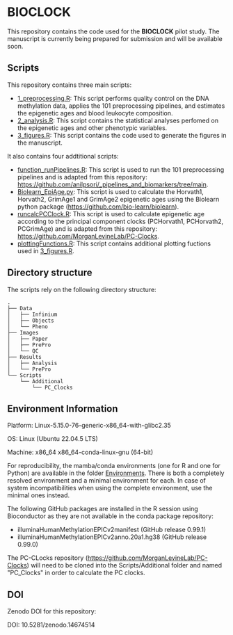 # BIOCLOCK

This repository contains the code used for the **BIOCLOCK** pilot study. The manuscript is currently being prepared for submission and will be available soon.

## Scripts

This repository contains three main scripts:
- [1_preprocessing.R](./Scripts/1_preprocessing.R): This script performs quality control on the DNA methylation data, applies the 101 preprocessing pipelines, and estimates the epigenetic ages and blood leukocyte composition.
- [2_analysis.R](./Scripts/2_analysis.R): This script contains the statistical analyses perfomed on the epigenetic ages and other phenotypic variables.
- [3_figures.R](./Scripts/3_figures.R): This script contains the code used to generate the figures in the manuscript.

It also contains four addtitional scripts:
- [function_runPipelines.R](./Scripts/Additional/function_runPipelines.R): This script is used to run the 101 preprocessing pipelines and is adapted from this repository: https://github.com/anilpsori/_pipelines_and_biomarkers/tree/main.
- [Biolearn_EpiAge.py](./Scripts/Additional/Biolearn_EpiAge.py): This script is used to calculate the Horvath1, Horvath2, GrimAge1 and GrimAge2 epigenetic ages using the Biolearn python package (https://github.com/bio-learn/biolearn).
- [runcalcPCClock.R](./Scripts/Additional/runcalcPCClock.R): This script is used to calculate epigenetic age according to the principal component clocks (PCHorvath1, PCHorvath2, PCGrimAge) and is adapted from this repository: https://github.com/MorganLevineLab/PC-Clocks.
- [plottingFunctions.R](./Scripts/Additional/plottingFunctions.R): This script contains additional plotting fuctions used in [3_figures.R](./Scripts/3_figures.R).

## Directory structure

The scripts rely on the following directory structure:

```plaintext
.
├── Data
│   ├── Infinium
│   ├── Objects
│   └── Pheno
├── Images
│   ├── Paper
│   ├── PrePro
│   └── QC
├── Results
│   ├── Analysis
│   └── PrePro
└── Scripts
    └── Additional
        └── PC_Clocks
```

## Environment Information

Platform: Linux-5.15.0-76-generic-x86_64-with-glibc2.35 

OS: Linux (Ubuntu 22.04.5 LTS)

Machine: x86_64 x86_64-conda-linux-gnu (64-bit)

For reproducibility, the mamba/conda environments (one for R and one for Python) are available in the folder [Environments](./Environments). There is both a completely resolved environment and a minimal environment for each. In case of system incompatibilities when using the complete environment, use the minimal ones instead.

The following GitHub packages are installed in the R session using Bioconductor as they are not available in the conda package repository:
 - illuminaHumanMethylationEPICv2manifest (GitHub release 0.99.1)
 - illuminaHumanMethylationEPICv2anno.20a1.hg38 (GitHub release 0.99.0)

The PC-CLocks repository (https://github.com/MorganLevineLab/PC-Clocks) will need to be cloned into the Scripts/Additional folder and named "PC_Clocks" in order to calculate the PC clocks.

## DOI

Zenodo DOI for this repository:

DOI: 10.5281/zenodo.14674514
